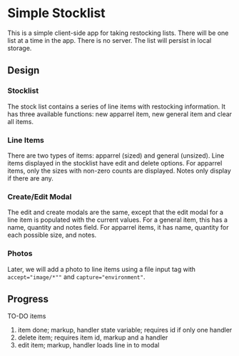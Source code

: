 # Simple Stocklist

This is a simple client-side app for taking restocking lists. 
There will be one list at a time in the app. There is no server.
The list will persist in local storage.

## Design

### Stocklist

The stock list contains a series of line items with restocking information.
It has three available functions: new apparrel item, new general item and clear all items.

### Line Items

There are two types of items: apparrel (sized) and general (unsized).
Line items displayed in the stocklist have edit and delete options.
For apparrel items, only the sizes with non-zero counts are displayed.
Notes only display if there are any.

### Create/Edit Modal
The edit and create modals are the same, 
except that the edit modal for a line item is populated with the current values.
For a general item, this has a name, quantity and notes field. 
For apparrel items, it has name, quantity for each possible size, and notes.


### Photos
Later, we will add a photo to line items using a file input tag with `accept="image/*""` and `capture="environment"`.

## Progress

TO-DO items

1. item done; markup, handler state variable; requires id if only one handler
2. delete item; requires item id, markup and a handler
3. edit item; markup, handler loads line in to modal